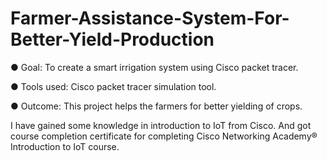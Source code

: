 # Farmer-Assistance-System-For-Better-Yield-Production

● Goal: To create a smart irrigation system using Cisco packet tracer.

● Tools used: Cisco packet tracer simulation tool. 

● Outcome: This project helps the farmers for better yielding of crops.

I have gained some knowledge in introduction to IoT from Cisco. And got course completion certificate for completing Cisco Networking Academy® Introduction to IoT course.
